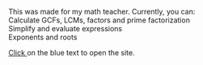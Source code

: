 This was made for my math teacher.
Currently, you can: <br>
Calculate GCFs, LCMs, factors and prime factorization <br>
Simplify and evaluate expressions <br>
Exponents and roots <br>

<a href="https://cobaltong.github.io/math/Math%20Operations%20Site.html"> Click </a> on the blue text to open the site.
